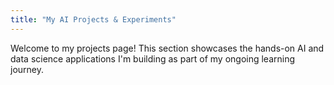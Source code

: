```yaml
---
title: "My AI Projects & Experiments"
---
```


Welcome to my projects page! This section showcases the hands-on AI and data science applications I'm building as part of my ongoing learning journey.
